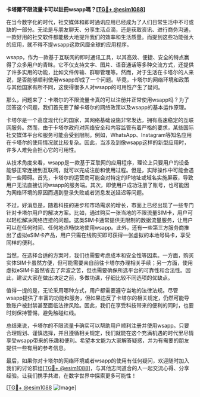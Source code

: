 **卡塔爾不限流量卡可以註冊wsapp嗎？[[TG💪+ @esim1088](https://t.me/s/esim1088)]**

在当今数字化的时代，社交媒体和即时通讯应用已经成为了人们日常生活中不可或缺的一部分。无论是与朋友聊天、分享生活点滴，还是获取资讯、进行商务沟通，一款好用的社交软件都能极大地提升我们的效率和生活质量。而提到这些功能强大的应用，就不得不提wsapp这款风靡全球的应用程序。

wsapp，作为一款基于互联网的即时通讯工具，以其高效、便捷、安全的特点赢得了众多用户的青睐。它不仅支持文字、图片、语音通话等多种交流方式，还提供了许多实用的功能，比如文件传输、群聊管理等。然而，对于生活在卡塔尔的人来说，是否能够顺利使用wsapp却成了一个问题。毕竟，卡塔尔的网络环境和政策与其他国家有所不同，这使得很多人对wsapp的可用性产生了疑问。

那么，问题来了：卡塔尔的不限流量卡真的可以注册并正常使用wsapp吗？为了回答这个问题，我们首先要了解卡塔尔的网络政策以及wsapp的基本运作原理。

卡塔尔是一个高度现代化的国家，其网络基础设施非常发达，拥有高速稳定的互联网服务。然而，由于卡塔尔政府对网络安全和内容监管有着严格的要求，某些国际社交媒体平台和服务可能会受到限制。例如，WhatsApp、Instagram等知名应用在卡塔尔的使用情况就比较复杂。因此，当涉及到像wsapp这样的新型应用时，许多人难免会担心它的可用性。

从技术角度来看，wsapp是一款基于互联网的应用程序，理论上只要用户的设备能够正常连接到互联网，就可以完成注册和使用过程。但是，实际操作中可能会遇到一些障碍。首先，卡塔尔的运营商可能会对特定的IP地址或域名实施屏蔽，导致用户无法直接访问wsapp的服务端。其次，即使用户成功注册了账号，也可能因为网络环境的原因而遇到登录失败或者消息发送延迟等问题。

不过，好消息是，随着科技的进步和市场需求的增长，市面上已经出现了一些专门针对卡塔尔用户的解决方案。比如，通过购买一张当地的不限流量SIM卡，用户可以轻松解决网络连接的问题。这类SIM卡通常提供无限制的数据流量服务，让用户可以在任何时间、任何地点畅快地使用wsapp。此外，还有一些第三方服务商推出了虚拟eSIM卡产品，用户只需在线购买即可获得一张虚拟的本地号码卡，享受同样的便利。

当然，在选择合适的方案时，我们也需要考虑成本和安全性等因素。一方面，购买实体SIM卡虽然方便，但可能需要亲自前往卡塔尔办理相关手续；另一方面，使用虚拟eSIM卡虽然省去了奔波之苦，但也需要确保所选平台的可靠性和合法性。因此，建议大家在做出决定之前，多做功课，仔细比较不同选项的优缺点。

值得一提的是，无论采用哪种方式，用户都需要遵守当地的法律法规。尽管wsapp提供了丰富的功能和服务，但如果违反了卡塔尔的相关规定，仍然可能导致账户被封禁甚至面临法律风险。因此，我们在享受科技带来的便利的同时，也要时刻保持警惕，避免触碰红线。

总结来说，卡塔尔的不限流量卡确实可以帮助用户顺利注册并使用wsapp。只要合理规划、谨慎选择，并且遵循相关规定，我们就能在这个充满机遇的时代里尽情享受wsapp带来的乐趣和便利。希望本文能为大家解答疑惑，并为有需要的朋友提供一些有用的参考信息。

最后，如果你对卡塔尔的网络环境或者wsapp的使用有任何疑问，欢迎随时加入我们的讨论群组[[TG💪+ @esim1088](https://t.me/s/esim1088)]，与其他志同道合的人一起交流心得、分享经验。让我们携手共进，在数字世界中探索更多可能性！

[[TG💪+ @esim1088](https://t.me/s/esim1088) ![Image](https://i.postimg.cc/4NQfJmqS/Snipaste-2025-05-13-00-14-12.png)]